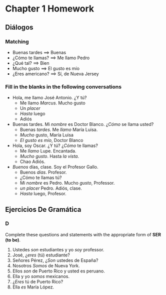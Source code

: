 # Chapter 1 Homework

## Diálogos

### Matching

+ Buenas tardes ==> Buenas
+ ¿Cómo te llamas? ==> Me llamo Pedro
+ ¿Qué tal? ==> Bien
+ Mucho gusto ==> El gusto es mío
+ ¿Eres americano? ==> Sí, de Nueva Jersey


### Fill in the blanks in the following conversations

+ Hola, me llamo José Antonio. ¿Y tú?
	* Me llamo *Marcus*. Mucho gusto
	* Un *placer*
	* *Hasta* luego
	* Adiós
+ Buenas tardes. Mi *nombre* es Doctor Blanco. ¿*Cómo* se llama usted?
	* Buenas *tardes*. Me *llamo* María Luisa.
	* *Mucho* gusto, María Luisa
	* *El gusto es mío*, Doctor Blanco
+ Hola, soy Oscar. ¿Y tú? ¿*Cómo* te llamas?
	* Me *llamo* Lupe. Encantada.
	* *Mucho gusto*. Hasta *la vista*.
	* Chao Adiós.
+ *Buenos* días, clase. Soy el Profesor Gallo.
	* Buenos *días*. Profesor.
	* ¿Cómo te llamas tú?
	* Mi *nombre* es Pedro. Mucho *gusto*, Professor.
	* *un placer* Pedro. Adiós, clase.
	* *Hasta* luego, Profesor.
	


## Ejercicios De Gramática

### D
Complete these questions and statements with the appropriate form of **SER (to be)**.

1. Ustedes *son* estudiantes y yo *soy* professor.
2. José, ¿*eres* (tú) estudiante?
3. Señores Pérez, ¿*Son* ustedes de España?
4. Nosotros *Somos* de Nueva York.
5. Ellos *son* de Puerto Rico y usted es peruano.
6. Ella y yo *somos* mexicanos.
7. ¿*Eres* tú de Puerto Rico?
8. Ella *es* María López.
